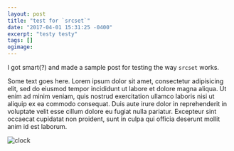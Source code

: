 ```yaml
---
layout: post
title: "test for `srcset`"
date: "2017-04-01 15:31:25 -0400"
excerpt: "testy testy"
tags: []
ogimage:
---
```

I got smart(?) and made a sample post for testing the way `srcset` works.

Some text goes here. Lorem ipsum dolor sit amet, consectetur adipisicing elit, sed do eiusmod tempor incididunt ut labore et dolore magna aliqua. Ut enim ad minim veniam, quis nostrud exercitation ullamco laboris nisi ut aliquip ex ea commodo consequat. Duis aute irure dolor in reprehenderit in voluptate velit esse cillum dolore eu fugiat nulla pariatur. Excepteur sint occaecat cupidatat non proident, sunt in culpa qui officia deserunt mollit anim id est laborum.

<img src="/images/srcset/clock-600.jpg"
alt="clock"
style="max-width:100%;"
srcset="/images/srcset/clock-1500.jpg 1500w,
/images/srcset/clock-1200.jpg 1200w,
/images/srcset/clock-900.jpg 900w,
/images/srcset/clock-600.jpg 600w,
/images/srcset/clock-300.jpg 300w"
sizes="75vw">
